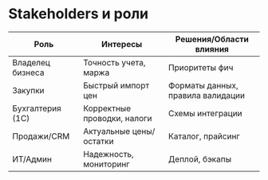 # Stakeholders и роли


| Роль | Интересы | Решения/Области влияния |
|---|---|---|
| Владелец бизнеса | Точность учета, маржа | Приоритеты фич |
| Закупки | Быстрый импорт цен | Форматы данных, правила валидации |
| Бухгалтерия (1С) | Корректные проводки, налоги | Схемы интеграции |
| Продажи/CRM | Актуальные цены/остатки | Каталог, прайсинг |
| ИТ/Админ | Надежность, мониторинг | Деплой, бэкапы |
